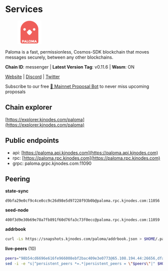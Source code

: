 # Services

<figure><img src="https://raw.githubusercontent.com/kj89/cosmos-images/main/logos/paloma.png" alt=""><figcaption></figcaption></figure>

Paloma is a fast, permissionless, Cosmos-SDK blockchain that  moves messages securely, between any other blockchains.

**Chain ID**: messenger | **Latest Version Tag**: v0.11.6 | **Wasm**: ON

[Website](https://www.palomachain.com) | [Discord](https://discord.gg/tKVFpfdSw4) | [Twitter](https://twitter.com/paloma_chain)



Subscribe to our free [🤖 Mainnet Proposal Bot](https://t.me/kjnodes_proposal_bot) to never miss upcoming proposals


## Chain explorer
[https://explorer.kjnodes.com/paloma](https://explorer.kjnodes.com/paloma)

## Public endpoints

* api: [https://paloma.api.kjnodes.com](https://paloma.api.kjnodes.com)
* rpc: [https://paloma.rpc.kjnodes.com](https://paloma.rpc.kjnodes.com)
* grpc: paloma.grpc.kjnodes.com:11090

## Peering

**state-sync**

```text
d9bfa29e0cf9c4ce0cc9c26d98e5d97228f93b0b@paloma.rpc.kjnodes.com:11056
```

**seed-node**

```text
400f3d9e30b69e78a7fb891f60d76fa3c73f0ecc@paloma.rpc.kjnodes.com:11059
```

**addrbook**
```bash
curl -Ls https://snapshots.kjnodes.com/paloma/addrbook.json > $HOME/.paloma/config/addrbook.json
```

**live-peers** (10)
```bash
peers="98b54cd6696e616fe966008ebf2bac409e3e0773@65.108.194.44:26656,dfa0d66a3713bf6b49bc509a2a4fc75bee042a30@23.88.77.188:20009,8af8dfa817359036f55f6793b0ed4bcce8884027@85.14.245.70:26656,b3ba407aef9e18e16e8e9a3b523a1b026dabeab3@84.46.248.174:26656,317141e329bc214a76ba92201f6818574ebe5323@135.181.114.98:36656,7e93f6409ade895fe301b502d6fb9dfb96343a34@135.125.5.34:54056,99c890c97afc8abfdfeff662d539af5c504a0baf@88.99.67.234:26656,87b4221770495e66e772a53bbea92a15aff288c2@144.126.158.0:26656,cb8a1e9e12ac06dbd565311137f6c93d66fd96f8@104.167.221.18:26656,d9bfa29e0cf9c4ce0cc9c26d98e5d97228f93b0b@65.109.88.38:11056"
sed -i -e "s|^persistent_peers *=.*|persistent_peers = \"$peers\"|" $HOME/.paloma/config/config.toml
```
